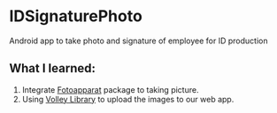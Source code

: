 # IDSignaturePhoto

Android app to take photo and signature of employee for ID production

## What I learned:
1. Integrate [Fotoapparat](https://github.com/RedApparat/Fotoapparat) package to taking picture.
2. Using [Volley Library](https://google.github.io/volley/) to upload the images to our web app.
